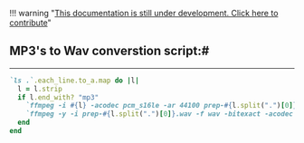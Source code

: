 !!! warning "[This documentation is still under development. Click here to contribute](https://github.com/ZMonk91/DragonRuby-Docs)"
## MP3's to Wav converstion script:#
---

```ruby
`ls .`.each_line.to_a.map do |l|
  l = l.strip
  if l.end_with? "mp3"
    `ffmpeg -i #{l} -acodec pcm_s16le -ar 44100 prep-#{l.split(".")[0]}.wav`
    `ffmpeg -y -i prep-#{l.split(".")[0]}.wav -f wav -bitexact -acodec pcm_s16le -ar 44100 -ac 1 #{l.split(".")[0]}.wav`
  end
end
```

